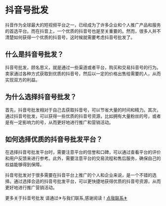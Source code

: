 # 抖音号批发

抖音作为全球最大的短视频平台之一，已经成为了许多企业和个人推广产品和服务的首选平台。而在抖音上，一个优质的抖音号也是至关重要的。然而，很多人并不清楚如何获得一个优质的抖音号，这时候就需要考虑抖音号批发了。

## 什么是抖音号批发？

抖音号批发，顾名思义，就是通过一些渠道或者平台，购买和交易抖音号的行为。卖家通过各种方式获取到优质的抖音号，然后以一定的价格出售给需要的人，从而实现双方的利益。

## 为什么选择抖音号批发？

首先，抖音号批发相对于自己去获取抖音号，可以节省大量的时间和精力。其次，通过抖音号批发，可以获得一些优质的抖音号资源，比如拥有大量粉丝的号，或者是有一定影响力的号，从而更好地进行推广和营销活动。

## 如何选择优质的抖音号批发平台？

在选择抖音号批发平台时，需要注意平台的信誉和口碑，可以通过查看平台的评价和用户反馈来进行参考。此外，需要注意平台的交易流程和售后服务，确保自己的权益能够得到保障。

抖音号批发对于很多需要在抖音平台上推广的个人和企业来说，是一个不错的选择。通过选择合适的抖音号批发平台，可以更快捷地获得优质的抖音号资源，从而更好地进行推广营销活动。

更多关于抖音号批发 请通过✈与我们联系,感谢阅读！[点我联系✈](https://ac.G208.com)